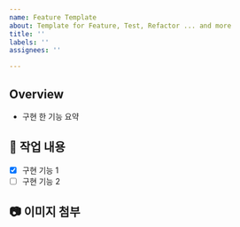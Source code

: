 ```yaml
---
name: Feature Template
about: Template for Feature, Test, Refactor ... and more
title: ''
labels: ''
assignees: ''

---
```


## Overview

- 구현 한 기능 요약


## 🔎 작업 내용

- [x] 구현 기능 1
- [ ] 구현 기능 2

## 📷 이미지 첨부
